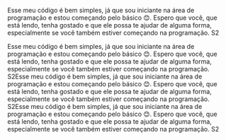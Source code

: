 Esse meu código é bem simples, já que sou iniciante na área de programação e estou começando pelo básico 😊. Espero que você, que está lendo, tenha gostado e que ele possa te ajudar de alguma forma, especialmente se você também estiver começando na programação. S2

Esse meu código é bem simples, já que sou iniciante na área de programação e estou começando pelo básico 😊. Espero que você, que está lendo, tenha gostado e que ele possa te ajudar de alguma forma, especialmente se você também estiver começando na programação. S2Esse meu código é bem simples, já que sou iniciante na área de programação e estou começando pelo básico 😊. Espero que você, que está lendo, tenha gostado e que ele possa te ajudar de alguma forma, especialmente se você também estiver começando na programação. S2Esse meu código é bem simples, já que sou iniciante na área de programação e estou começando pelo básico 😊. Espero que você, que está lendo, tenha gostado e que ele possa te ajudar de alguma forma, especialmente se você também estiver começando na programação. S2
